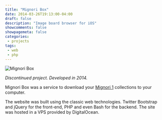 ```yaml
---
title: "Mignori Box"
date: 2014-03-26T19:13:00-04:00
draft: false
description: "Image board browser for iOS"
showcomments: false
showpagemeta: false
categories:
 - projects
tags:
 - web
 - php
---
```


![Mignori Box](/img/mignoribox.png)

*Discontinued project. Developed in 2014.*

Mignori Box was a service to download your [Mignori 1](/projects/mignori1/) collections to your computer.

The website was built using the classic web technologies. Twitter Bootstrap and jQuery for the front-end, PHP and even Bash for the backend. The site was hosted in a VPS provided by DigitalOcean.
